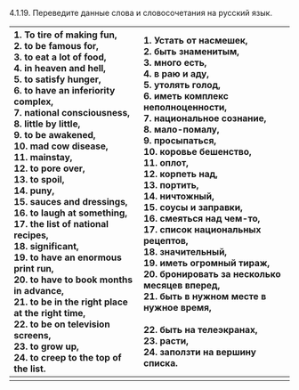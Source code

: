 

4.1.19. Переведите данные слова и словосочетания на русский язык.






| 1. To tire of making fun,<br>2. to be famous for, <br>3. to eat a lot of food, <br>4. in heaven and hell,<br>5. to satisfy hunger, <br>6. to have an inferiority complex, <br>7. national consciousness,<br>8. little by little, <br>9. to be awakened, <br>10. mad cow disease,<br>11. mainstay,<br>12. to pore over, <br>13. to spoil, <br>14. puny, <br>15. sauces and dressings,<br>16. to laugh at something,<br>17. the list of national recipes,<br>18. significant,<br>19. to have an enormous print run, <br>20. to have to book months in advance,<br>21. to be in the right place at the right time,<br>22. to be on television screens,<br>23. to grow up, <br>24. to creep to the top of the list.<br> | 1. Устать от насмешек, <br>2. быть знаменитым, <br>3. много есть, <br>4. в раю и аду,<br>5. утолять голод, <br>6. иметь комплекс неполноценности, <br>7. национальное сознание, <br>8. мало-помалу, <br>9. просыпаться, <br>10. коровье бешенство,<br>11. оплот, <br>12. корпеть над, <br>13. портить, <br>14. ничтожный,<br>15. соусы и заправки,<br>16. смеяться над чем-то,<br>17. список национальных рецептов,<br>18. значительный,<br>19. иметь огромный тираж,<br>20. бронировать за несколько месяцев вперед,<br>21. быть в нужном месте в нужное время, <br><br>22. быть на телеэкранах,<br>23. расти, <br>24. заползти на вершину списка. |
| :------------------------------------------------------------------------------------------------------------------------------------------------------------------------------------------------------------------------------------------------------------------------------------------------------------------------------------------------------------------------------------------------------------------------------------------------------------------------------------------------------------------------------------------------------------------------------------------------------------------------------------------------------------------------------------------------------------------ | :-------------------------------------------------------------------------------------------------------------------------------------------------------------------------------------------------------------------------------------------------------------------------------------------------------------------------------------------------------------------------------------------------------------------------------------------------------------------------------------------------------------------------------------------------------------------------------------------------------------------------------------------------- |
|                                                                                                                                                                                                                                                                                                                                                                                                                                                                                                                                                                                                                                                                                                                     |                                                                                                                                                                                                                                                                                                                                                                                                                                                                                                                                                                                                                                                     |

